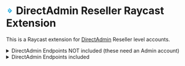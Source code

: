 # <img src="./assets/directadmin.png" width="20" height="20" /> DirectAdmin Reseller Raycast Extension

This is a Raycast extension for [DirectAdmin](https://www.directadmin.com/) Reseller level accounts.

<details>
<summary>DirectAdmin Endpoints NOT included (these need an Admin account)</summary>

* CMD_API_ACCOUNT_ADMIN
* CMD_API_ACCOUNT_RESELLER
* CMD_API_SHOW_RESELLERS
* CMD_API_SHOW_ADMINS
* CMD_API_SHOW_ALL_USERS
* CMD_API_ADMIN_STATS
* CMD_API_PACKAGES_RESELLER

</details>

<details>
<summary>DirectAdmin Endpoints included</summary>

* CMD_API_ACCOUNT_USER
* CMD_API_SELECT_USERS
* CMD_API_SHOW_USERS
* CMD_API_CHANGE_INFO
* CMD_API_TICKET
* CMD_API_MODIFY_USER
* CMD_API_SHOW_USER_USAGE
* CMD_API_SHOW_USER_CONFIG
* CMD_API_SHOW_USER_DOMAINS
* CMD_API_PACKAGES_USER
* CMD_API_GET_SESSION
* CMD_API_SHOW_DOMAINS
* CMD_API_DOMAIN
* CMD_API_SUBDOMAINS
* CMD_API_DATABASES
* CMD_CHANGE_EMAIL_PASSWORD
* CMD_API_POP

</details>